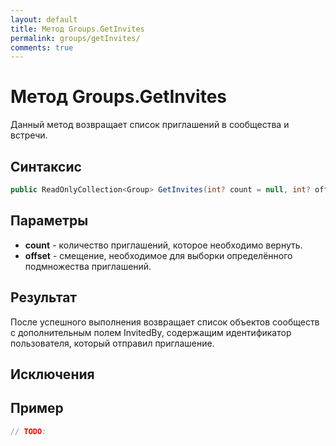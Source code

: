 ```yaml
---
layout: default
title: Метод Groups.GetInvites
permalink: groups/getInvites/
comments: true
---
```

# Метод Groups.GetInvites
Данный метод возвращает список приглашений в сообщества и встречи.

## Синтаксис
```csharp
public ReadOnlyCollection<Group> GetInvites(int? count = null, int? offset = null)
```

## Параметры
+ **count** - количество приглашений, которое необходимо вернуть.
+ **offset** - смещение, необходимое для выборки определённого подмножества приглашений.

## Результат
После успешного выполнения возвращает список объектов сообществ с дополнительным полем InvitedBy, содержащим идентификатор пользователя, который отправил приглашение.

## Исключения

## Пример
```csharp
// TODO:
```
